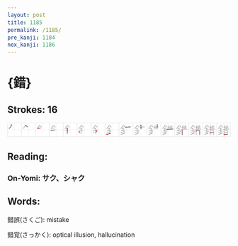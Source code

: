 ```yaml
---
layout: post
title: 1185
permalink: /1185/
pre_kanji: 1184
nex_kanji: 1186
---
```


# {錯}

## Strokes: 16

<div class="stroke"><img src="../images/E98CAF.png" /></div>

## Reading:

### On-Yomi: サク、シャク

## Words:

錯誤(さくご): mistake

錯覚(さっかく): optical illusion, hallucination
